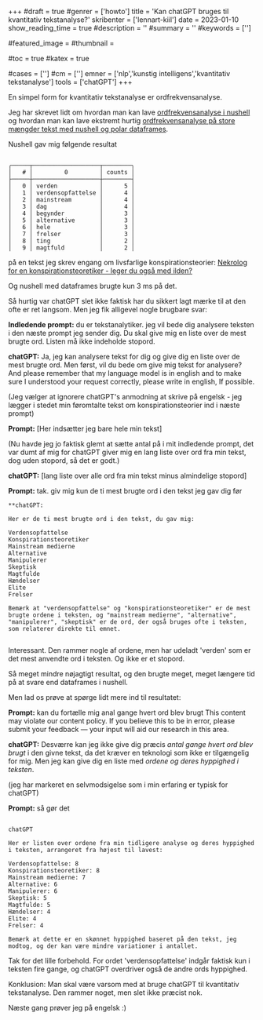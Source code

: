 +++
#draft = true
#genrer = ['howto']
title = 'Kan chatGPT bruges til kvantitativ tekstanalyse?'
skribenter = ['lennart-kiil']
date = 2023-01-10
show_reading_time = true
#description = ''
#summary = ''
#keywords = ['']

#featured_image =
#thumbnail =

#toc = true
#katex = true

#cases = ['']
#cm = ['']
emner = ['nlp','kunstig intelligens','kvantitativ tekstanalyse']
tools = ['chatGPT']
+++


En simpel form for kvantitativ tekstanalyse er ordfrekvensanalyse.

Jeg har skrevet lidt om hvordan man kan lave [ordfrekvensanalyse i nushell](https://www.kiils.dk/erfaring/nlp/nushell/) og hvordan man kan lave ekstremt hurtig [ordfrekvensanalyse på store mængder tekst med nushell og polar dataframes](https://www.kiils.dk/erfaring/nlp/nushell-dataframes/).

Nushell gav mig følgende resultat

```

╭─────┬───────────────────┬────────╮
│   # │         0         │ counts │
├─────┼───────────────────┼────────┤
│   0 │ verden            │      5 │
│   1 │ verdensopfattelse │      4 │
│   2 │ mainstream        │      4 │
│   3 │ dag               │      4 │
│   4 │ begynder          │      3 │
│   5 │ alternative       │      3 │
│   6 │ hele              │      3 │
│   7 │ frelser           │      3 │
│   8 │ ting              │      2 │
│   9 │ magtfuld          │      2 │

```

på en tekst jeg skrev engang om livsfarlige konspirationsteorier: [Nekrolog for en konspirationsteoretiker - leger du også med ilden?](https://www.folkets.dk/node/4401)

Og nushell med dataframes brugte kun 3 ms på det.

Så hurtig var chatGPT slet ikke faktisk har du sikkert lagt mærke til at den ofte er ret langsom. Men jeg fik alligevel nogle brugbare svar:

**Indledende prompt:** du er tekstanalytiker. jeg vil bede dig analysere teksten i den næste prompt jeg sender dig. Du skal give mig en liste over de mest brugte ord. Listen må ikke indeholde stopord.

**chatGPT:** Ja, jeg kan analysere tekst for dig og give dig en liste over de mest brugte ord. Men først, vil du bede om give mig tekst for analysere?
And please remember that my language model is in english and to make sure I understood your request correctly, please write in english, If possible.

(Jeg vælger at ignorere chatGPT's anmodning at skrive på engelsk - jeg lægger i stedet min føromtalte tekst om konspirationsteorier ind i næste prompt)

**Prompt:** [Her indsætter jeg bare hele min tekst]

(Nu havde jeg jo faktisk glemt at sætte antal på i mit indledende prompt, det var dumt af mig for chatGPT giver mig en lang liste over ord fra min tekst, dog uden stopord, så det er godt.)

**chatGPT:** [lang liste over alle ord fra min tekst minus almindelige stopord]

**Prompt:** tak. giv mig kun de ti mest brugte ord i den tekst jeg gav dig før

```
**chatGPT: 

Her er de ti mest brugte ord i den tekst, du gav mig:

Verdensopfattelse
Konspirationsteoretiker
Mainstream medierne
Alternative
Manipulerer
Skeptisk
Magtfulde
Hændelser
Elite
Frelser

Bemærk at "verdensopfattelse" og "konspirationsteoretiker" er de mest brugte ordene i teksten, og "mainstream medierne", "alternative", "manipulerer", "skeptisk" er de ord, der også bruges ofte i teksten, som relaterer direkte til emnet.


```

Interessant. Den rammer nogle af ordene, men har udeladt 'verden' som er det mest anvendte ord i teksten. Og ikke er et stopord.

Så meget mindre nøjagtigt resultat, og den brugte meget, meget længere tid på at svare end dataframes i nushell.

Men lad os prøve at spørge lidt mere ind til resultatet:

**Prompt:** kan du fortælle mig anal gange hvert ord blev brugt
This content may violate our content policy. If you believe this to be in error, please submit your feedback — your input will aid our research in this area.

**chatGPT:** Desværre kan jeg ikke give dig præcis *antal gange hvert ord blev brugt* i den givne tekst, da det kræver en teknologi som ikke er tilgængelig for mig. Men jeg kan give dig en liste med *ordene og deres hyppighed i teksten*.

(jeg har markeret en selvmodsigelse som i min erfaring er typisk for chatGPT)

**Prompt:** så gør det

```

chatGPT

Her er listen over ordene fra min tidligere analyse og deres hyppighed i teksten, arrangeret fra højest til lavest:

Verdensopfattelse: 8
Konspirationsteoretiker: 8
Mainstream medierne: 7
Alternative: 6
Manipulerer: 6
Skeptisk: 5
Magtfulde: 5
Hændelser: 4
Elite: 4
Frelser: 4

Bemærk at dette er en skønnet hyppighed baseret på den tekst, jeg modtog, og der kan være mindre variationer i antallet.

```

Tak for det lille forbehold. For ordet 'verdensopfattelse' indgår faktisk kun i teksten fire gange, og chatGPT overdriver også de andre ords hyppighed.

Konklusion: Man skal være varsom med at bruge chatGPT til kvantitativ tekstanalyse. Den rammer noget, men slet ikke præcist nok.


Næste gang prøver jeg på engelsk :)
